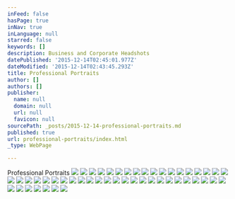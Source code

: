```yaml
---
inFeed: false
hasPage: true
inNav: true
inLanguage: null
starred: false
keywords: []
description: Business and Corporate Headshots
datePublished: '2015-12-14T02:45:01.977Z'
dateModified: '2015-12-14T02:43:45.293Z'
title: Professional Portraits
author: []
authors: []
publisher:
  name: null
  domain: null
  url: null
  favicon: null
sourcePath: _posts/2015-12-14-professional-portraits.md
published: true
url: professional-portraits/index.html
_type: WebPage

---
```

Professional Portraits
![](https://the-grid-user-content.s3-us-west-2.amazonaws.com/e7b2443a-fdff-40b4-8dd1-36d36f4e2ac5.jpg)
![](https://the-grid-user-content.s3-us-west-2.amazonaws.com/3f247f87-050e-45de-9921-5dc824719213.jpg)
![](https://the-grid-user-content.s3-us-west-2.amazonaws.com/00575aee-ed55-4e9f-be64-0ceec635fc9f.jpg)
![](https://the-grid-user-content.s3-us-west-2.amazonaws.com/bb45aede-180b-4257-ab52-d582d2089e52.jpg)
![](https://the-grid-user-content.s3-us-west-2.amazonaws.com/a7a329bc-3993-4da7-b71e-4e12baab88ef.jpg)
![](https://the-grid-user-content.s3-us-west-2.amazonaws.com/70c225c7-01e3-4516-b876-26266421dd87.jpg)
![](https://the-grid-user-content.s3-us-west-2.amazonaws.com/c5042b38-2823-4fa8-9c4a-abb22b37b6f4.jpg)
![](https://the-grid-user-content.s3-us-west-2.amazonaws.com/a0b690e9-0b57-4cb5-9408-9f2f09bd5e1c.jpg)
![](https://the-grid-user-content.s3-us-west-2.amazonaws.com/0e9c8987-bbb8-4166-b525-0188e3a09974.jpg)
![](https://the-grid-user-content.s3-us-west-2.amazonaws.com/fbc44a8c-3166-4b23-91c5-082c456c4f63.jpg)
![](https://the-grid-user-content.s3-us-west-2.amazonaws.com/e8e25bb9-2dfb-442a-a88e-bc3bae2e3966.jpg)
![](https://the-grid-user-content.s3-us-west-2.amazonaws.com/9fa2ebb6-063b-423f-a0a6-5688bf2dbe30.jpg)
![](https://the-grid-user-content.s3-us-west-2.amazonaws.com/e45abcbf-eb77-4cb5-b740-ec7075016e7b.jpg)
![](https://the-grid-user-content.s3-us-west-2.amazonaws.com/9eec2701-7883-423b-822c-8530c6e8d307.jpg)
![](https://the-grid-user-content.s3-us-west-2.amazonaws.com/751c6809-3269-4906-8e1a-f79131f6f202.jpg)
![](https://the-grid-user-content.s3-us-west-2.amazonaws.com/0c1da50b-058a-4bf7-848f-9b566ee4663e.jpg)
![](https://the-grid-user-content.s3-us-west-2.amazonaws.com/83459448-00bd-4590-b50d-d24d7c0a341e.jpg)
![](https://the-grid-user-content.s3-us-west-2.amazonaws.com/fe24eb11-004e-4e6f-acb0-5e59c823459c.jpg)
![](https://the-grid-user-content.s3-us-west-2.amazonaws.com/59aee3dc-79bc-421a-b929-afa6788de50e.jpg)
![](https://the-grid-user-content.s3-us-west-2.amazonaws.com/4a2f59f2-3d11-4141-802d-45db9ce9f358.jpg)
![](https://the-grid-user-content.s3-us-west-2.amazonaws.com/5ed100bf-6a34-4bb3-8867-8d39d7e4230b.jpg)
![](https://the-grid-user-content.s3-us-west-2.amazonaws.com/1ed2f132-3604-490f-904b-66163632b48e.jpg)
![](https://the-grid-user-content.s3-us-west-2.amazonaws.com/2ad7d201-ae00-42a2-a55f-77c897792c76.jpg)
![](https://the-grid-user-content.s3-us-west-2.amazonaws.com/b93d41d0-7538-4ddd-8b84-dce59c2aace3.jpg)
![](https://the-grid-user-content.s3-us-west-2.amazonaws.com/978c4c5a-ecd4-411b-8968-168b47938d1c.jpg)
![](https://the-grid-user-content.s3-us-west-2.amazonaws.com/15c13fff-0568-4b67-940d-04212273a00d.jpg)
![](https://the-grid-user-content.s3-us-west-2.amazonaws.com/be488fb3-b83a-428a-8fcf-b3f6eb001679.jpg)
![](https://the-grid-user-content.s3-us-west-2.amazonaws.com/36e65837-fed1-4f0e-b816-de8e2ea3b7e9.jpg)
![](https://the-grid-user-content.s3-us-west-2.amazonaws.com/02280a56-9115-4885-aa79-d2c20d663b55.jpg)
![](https://the-grid-user-content.s3-us-west-2.amazonaws.com/991b98e1-e506-4cbd-aafb-139fc3a7c885.jpg)
![](https://the-grid-user-content.s3-us-west-2.amazonaws.com/d4737790-0ad7-4190-b984-efb66fb2643d.jpg)
![](https://the-grid-user-content.s3-us-west-2.amazonaws.com/0bf21f9d-50c5-4094-8b41-711dbd283753.jpg)
![](https://the-grid-user-content.s3-us-west-2.amazonaws.com/7dbcd687-6cad-4ce2-a285-da5d13d5ad1b.jpg)
![](https://the-grid-user-content.s3-us-west-2.amazonaws.com/f129ccb0-ced4-4b7f-9e5d-26008ae275c6.jpg)
![](https://the-grid-user-content.s3-us-west-2.amazonaws.com/7321fbac-2efe-4413-9654-b83aa48dd1c9.jpg)
![](https://the-grid-user-content.s3-us-west-2.amazonaws.com/3ec1aac1-0014-4416-b8c9-106c01e43358.jpg)
![](https://the-grid-user-content.s3-us-west-2.amazonaws.com/e526f1e1-69e2-4590-952b-0449fcdb0e66.jpg)
![](https://the-grid-user-content.s3-us-west-2.amazonaws.com/d1b8c1ca-4a79-44c7-b375-1e841bd8a630.jpg)
![](https://the-grid-user-content.s3-us-west-2.amazonaws.com/b862de43-b6a1-4510-9a14-8553d36e5061.jpg)
![](https://the-grid-user-content.s3-us-west-2.amazonaws.com/ad25f983-c41d-4f6c-8086-c52e3fbee7d7.jpg)
![](https://the-grid-user-content.s3-us-west-2.amazonaws.com/386c8b57-7dec-4e04-bb18-f68fb9d8f205.jpg)
![](https://the-grid-user-content.s3-us-west-2.amazonaws.com/59c72560-7a16-4c67-aaf2-f96f5780a4f1.jpg)
![](https://the-grid-user-content.s3-us-west-2.amazonaws.com/3a947bcf-f18f-4026-8097-92280bd323b9.jpg)
![](https://the-grid-user-content.s3-us-west-2.amazonaws.com/69e2f225-5cb6-4580-aa96-0d3238269251.jpg)
![](https://the-grid-user-content.s3-us-west-2.amazonaws.com/ded5ed64-4ee2-4459-9a9c-f0f20638452d.jpg)
![](https://the-grid-user-content.s3-us-west-2.amazonaws.com/944c0fd5-5d3a-426f-88d1-c15175939b01.jpg)
![](https://the-grid-user-content.s3-us-west-2.amazonaws.com/a8f70dbc-b7d1-489d-85c9-48f2ae6b0334.jpg)
![](https://the-grid-user-content.s3-us-west-2.amazonaws.com/73ed0541-b425-486e-a81c-ceadf2bb0262.jpg)
![](https://the-grid-user-content.s3-us-west-2.amazonaws.com/ca411635-cc7e-4cd2-ac0b-0c09e8638126.jpg)
![](https://the-grid-user-content.s3-us-west-2.amazonaws.com/7927ad5b-5530-4c91-babe-5f20e9c06d59.jpg)